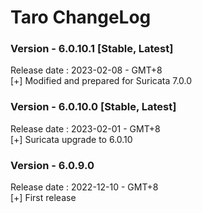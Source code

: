 # Taro ChangeLog

### Version - 6.0.10.1 [Stable, Latest]  
Release date : 2023-02-08 - GMT+8  
[+] Modified and prepared for Suricata 7.0.0    

### Version - 6.0.10.0 [Stable, Latest]  
Release date : 2023-02-01 - GMT+8  
[+] Suricata upgrade to 6.0.10  

### Version - 6.0.9.0   
Release date : 2022-12-10 - GMT+8  
[+] First release  
